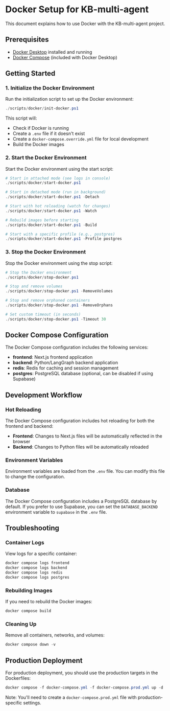 # Docker Setup for KB-multi-agent

This document explains how to use Docker with the KB-multi-agent project.

## Prerequisites

- [Docker Desktop](https://www.docker.com/products/docker-desktop/) installed and running
- [Docker Compose](https://docs.docker.com/compose/install/) (included with Docker Desktop)

## Getting Started

### 1. Initialize the Docker Environment

Run the initialization script to set up the Docker environment:

```powershell
./scripts/docker/init-docker.ps1
```

This script will:
- Check if Docker is running
- Create a `.env` file if it doesn't exist
- Create a `docker-compose.override.yml` file for local development
- Build the Docker images

### 2. Start the Docker Environment

Start the Docker environment using the start script:

```powershell
# Start in attached mode (see logs in console)
./scripts/docker/start-docker.ps1

# Start in detached mode (run in background)
./scripts/docker/start-docker.ps1 -Detach

# Start with hot reloading (watch for changes)
./scripts/docker/start-docker.ps1 -Watch

# Rebuild images before starting
./scripts/docker/start-docker.ps1 -Build

# Start with a specific profile (e.g., postgres)
./scripts/docker/start-docker.ps1 -Profile postgres
```

### 3. Stop the Docker Environment

Stop the Docker environment using the stop script:

```powershell
# Stop the Docker environment
./scripts/docker/stop-docker.ps1

# Stop and remove volumes
./scripts/docker/stop-docker.ps1 -RemoveVolumes

# Stop and remove orphaned containers
./scripts/docker/stop-docker.ps1 -RemoveOrphans

# Set custom timeout (in seconds)
./scripts/docker/stop-docker.ps1 -Timeout 30
```

## Docker Compose Configuration

The Docker Compose configuration includes the following services:

- **frontend**: Next.js frontend application
- **backend**: Python/LangGraph backend application
- **redis**: Redis for caching and session management
- **postgres**: PostgreSQL database (optional, can be disabled if using Supabase)

## Development Workflow

### Hot Reloading

The Docker Compose configuration includes hot reloading for both the frontend and backend:

- **Frontend**: Changes to Next.js files will be automatically reflected in the browser
- **Backend**: Changes to Python files will be automatically reloaded

### Environment Variables

Environment variables are loaded from the `.env` file. You can modify this file to change the configuration.

### Database

The Docker Compose configuration includes a PostgreSQL database by default. If you prefer to use Supabase, you can set the `DATABASE_BACKEND` environment variable to `supabase` in the `.env` file.

## Troubleshooting

### Container Logs

View logs for a specific container:

```powershell
docker compose logs frontend
docker compose logs backend
docker compose logs redis
docker compose logs postgres
```

### Rebuilding Images

If you need to rebuild the Docker images:

```powershell
docker compose build
```

### Cleaning Up

Remove all containers, networks, and volumes:

```powershell
docker compose down -v
```

## Production Deployment

For production deployment, you should use the production targets in the Dockerfiles:

```powershell
docker compose -f docker-compose.yml -f docker-compose.prod.yml up -d
```

Note: You'll need to create a `docker-compose.prod.yml` file with production-specific settings.
